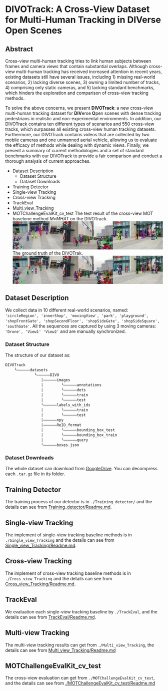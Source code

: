 # DIVOTrack: A Cross-View Dataset for Multi-Human Tracking in DIVerse Open Scenes
## Abstract
Cross-view multi-human tracking tries to link human subjects between frames and camera views that contain substantial overlaps. Although cross-view multi-human tracking has received increased attention in recent years, existing datasets still have several issues, including 1) missing real-world scenarios, 2) lacking diverse scenes, 3) owning a limited number of tracks, 4) comprising only static cameras, and 5) lacking standard benchmarks, which hinders the exploration and comparison of cross-view tracking methods.

To solve the above concerns, we present **DIVOTrack**: a new cross-view multi-human tracking dataset for **DIV**erse **O**pen scenes with dense tracking pedestrians in realistic and non-experimental environments. In addition, our DIVOTrack contains ten different types of scenarios and 550 cross-view tracks, which surpasses all existing cross-view human tracking datasets. Furthermore, our DIVOTrack contains videos that are collected by two mobile cameras and one unmanned aerial vehicle, allowing us to evaluate the efficacy of methods while dealing with dynamic views. Finally, we present a summary of current methodologies and a set of standard benchmarks with our DIVOTrack to provide a fair comparison and conduct a thorough analysis of current approaches.

- Dataset Description
  - Dataset Structure
  - Dataset Downloads
- Training Detector
- Single-view Tracking
- Cross-view Tracking
- TrackEval
- Multi_view_Tracking
- MOTChallengeEvalKit_cv_test
The test result of the cross-view MOT baselone method *MvMHAT* on the DIVOTrack. 
![test.gif](asset/test.gif)
The ground truth of the DIVOTrak.
![gt.gif](asset/gt.gif)
## Dataset Description
We collect data in 10 different real-world scenarios, named: `'circleRegion', 'innerShop', 'movingView', 'park', 'playground', 'shopFrontGate', 'shopSecondFloor', 'shopSideGate', 'shopSideSquare', 'southGate'`. All
the sequences are captured by using 3 moving cameras: `'Drone', 'View1' 'View2'` and are manually synchronized. 
### Dataset Structure
The structure of our dataset as:
```
DIVOTrack
    └——————datasets
             └——————DIVO
                |——————images
                |        └——————annotations
                |        └——————dets    
                |        └——————train
                |        └——————test
                └——————labels_with_ids
                |        └——————train
                |        └——————test  
                |——————npy
                |——————ReID_format
                |        └——————bounding_box_test
                |        └——————bounding_box_train
                |        └——————query        
                └——————boxes.json  
```
### Dataset Downloads
The whole dataset can download from [GoogleDrive](https://drive.google.com/drive/folders/1QycDVFQticDUg0PE4uofUqULx_E_1GlF?usp=sharing). You can decompress each `.tar.gz` file in its folder.

## Training Detector
The training process of our detector is in ```./Training_detector/``` and the details can see from  [Training_detector/Readme.md]().
## Single-view Tracking
The implement of single-view tracking baseline methods is in ```./Single_view_Tracking``` and the details can see from [Single_view_Tracking/Readme.md]().
## Cross-view Tracking
The implement of cross-view tracking baseline methods is in ```./Cross_view_Tracking``` and the details can see from [Cross_view_Tracking/Readme.md]().
## TrackEval
We evaluation each single-view tracking baseline by ```./TrackEval```, and the details can see from [TrackEval/Readme.md](https://github.com/shengyuhao/DIVOTrack/tree/main/TrackEval#readme).
## Multi-view Tracking
The multi-view tracking results can get from `./Multi_view_Tracking`, the details can see from [Multi_view_Tracking/Readme.md](https://github.com/shengyuhao/DIVOTrack/tree/main/Multi_view_Tracking#readme)
## MOTChallengeEvalKit_cv_test
The cross-view evaluation can get from `./MOTChallengeEvalKit_cv_test`, and the details can see from [./MOTChallengeEvalKit_cv_test/Readme.md](https://github.com/shengyuhao/DIVOTrack/tree/main/MOTChallengeEvalKit_cv_test#readme)
